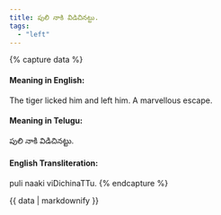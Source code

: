 ```yaml
---
title: పులి నాకి విడిచినట్టు.
tags:
  - "left"
---
```


{% capture data %}
#### Meaning in English:
The tiger licked him and left him.
A marvellous escape.

#### Meaning in Telugu:
పులి నాకి విడిచినట్టు.

#### English Transliteration:
puli naaki viDichinaTTu.
{% endcapture %}

{{ data | markdownify }}


